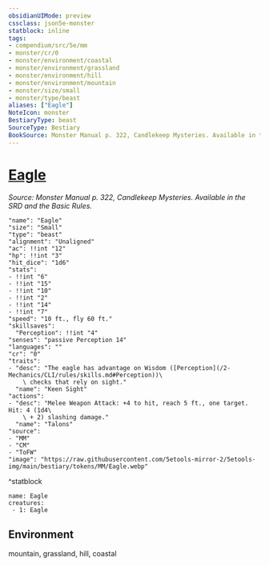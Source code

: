 ```yaml
---
obsidianUIMode: preview
cssclass: json5e-monster
statblock: inline
tags:
- compendium/src/5e/mm
- monster/cr/0
- monster/environment/coastal
- monster/environment/grassland
- monster/environment/hill
- monster/environment/mountain
- monster/size/small
- monster/type/beast
aliases: ["Eagle"]
NoteIcon: monster
BestiaryType: beast
SourceType: Bestiary
BookSource: Monster Manual p. 322, Candlekeep Mysteries. Available in the SRD and the Basic Rules.
---
```

# [Eagle](2-Mechanics\CLI\bestiary\beast/eagle.md)
*Source: Monster Manual p. 322, Candlekeep Mysteries. Available in the SRD and the Basic Rules.*  

```statblock
"name": "Eagle"
"size": "Small"
"type": "beast"
"alignment": "Unaligned"
"ac": !!int "12"
"hp": !!int "3"
"hit_dice": "1d6"
"stats":
- !!int "6"
- !!int "15"
- !!int "10"
- !!int "2"
- !!int "14"
- !!int "7"
"speed": "10 ft., fly 60 ft."
"skillsaves":
  "Perception": !!int "4"
"senses": "passive Perception 14"
"languages": ""
"cr": "0"
"traits":
- "desc": "The eagle has advantage on Wisdom ([Perception](/2-Mechanics/CLI/rules/skills.md#Perception))\
    \ checks that rely on sight."
  "name": "Keen Sight"
"actions":
- "desc": "Melee Weapon Attack: +4 to hit, reach 5 ft., one target. Hit: 4 (1d4\
    \ + 2) slashing damage."
  "name": "Talons"
"source":
- "MM"
- "CM"
- "ToFW"
"image": "https://raw.githubusercontent.com/5etools-mirror-2/5etools-img/main/bestiary/tokens/MM/Eagle.webp"
```
^statblock

```encounter-table
name: Eagle
creatures:
 - 1: Eagle
```

## Environment

mountain, grassland, hill, coastal